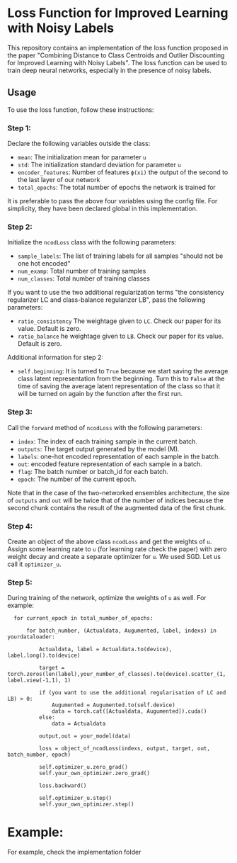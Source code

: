 
# Loss Function for Improved Learning with Noisy Labels

This repository contains an implementation of the loss function proposed in the paper "Combining Distance to Class Centroids and Outlier Discounting for Improved Learning with Noisy Labels". The loss function can be used to train  deep neural networks, especially in the presence of noisy labels.

## Usage

To use the loss function, follow these instructions:

### Step 1:

Declare the following variables outside the class:

- `mean`: The initialization mean for parameter  `u`
- `std`: The initialization standard deviation for parameter  `u`
- `encoder_features`: Number of features `ϕ(xi)` the output of the second to the last layer of our network
- `total_epochs`: The total number of epochs the network is trained for

It is preferable to pass the above four variables using the config file. For simplicity, they have been declared global in this implementation.

### Step 2:

Initialize the `ncodLoss` class with the following parameters:

- `sample_labels`: The list of training labels for all samples "should not be one hot encoded"
- `num_examp`: Total number of training samples
- `num_classes`: Total number of training classes

If you want to use the two additional regularization terms "the consistency regularizer LC and class-balance regularizer LB", pass the following parameters:

- `ratio_consistency` The weightage given to `LC`. Check our paper for its value. Default is zero.
- `ratio_balance` he weightage given to `LB`. Check our paper for its value. Default is zero.

Additional information for step 2:

- `self.beginning`: It is turned to `True` because we start saving the average class latent representation from the beginning. Turn this to `False` at the time of saving the average latent representation of the class so that it will be turned on again by the function after the first run.

### Step 3:

Call the `forward` method of `ncodLoss` with the following parameters:

- `index`: The index of each training sample in the current batch.
- `outputs`: The target output generated by the model (M).
- `labels`: one-hot encoded representation of each sample in the batch.
- `out`: encoded feature representation of each sample in a batch.
- `flag`:  The batch number or batch_id for each batch.
- `epoch`: The number of the current epoch.

Note that in the case of the two-networked ensembles architecture, the size of `outputs` and `out` will be twice that of the number of indices because the second chunk contains the result of the augmented data of the first chunk.

### Step 4:

Create an object of the above class `ncodLoss` and get the weights of `u`. Assign some learning rate to `u` (for learning rate check the paper) with zero weight decay and create a separate optimizer for `u`. We used SGD. Let us call it `optimizer_u`.

### Step 5:

During training of the network, optimize the weights of `u` as well. For example:

      for current_epoch in total_number_of_epochs:
      
          for batch_number, (Actualdata, Augumented, label, indexs) in yourdataloader:
      
              Actualdata, label = Actualdata.to(device), label.long().to(device)
      
              target = torch.zeros(len(label),your_number_of_classes).to(device).scatter_(1, label.view(-1,1), 1)
      
              if (you want to use the additional regularisation of LC and LB) > 0:
                  Augumented = Augumented.to(self.device)
                  data = torch.cat([Actualdata, Augumented]).cuda()
              else:
                  data = Actualdata
      
              output,out = your_model(data)
      
              loss = object_of_ncodLoss(indexs, output, target, out, batch_number, epoch)
      
              self.optimizer_u.zero_grad()
              self.your_own_optimizer.zero_grad()
      
              loss.backward()
      
              self.optimizer_u.step()
              self.your_own_optimizer.step()



# Example:
For example, check the implementation folder
















